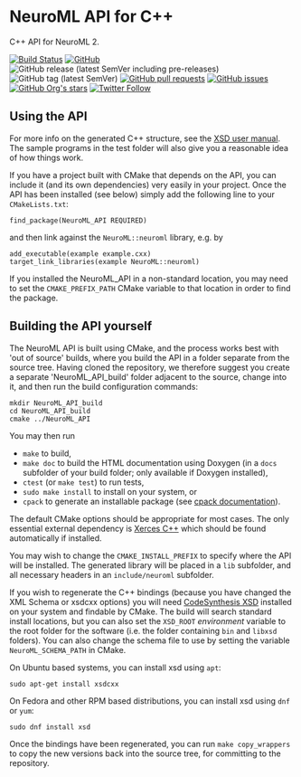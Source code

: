 # NeuroML API for C++

C++ API for NeuroML 2.

[![Build Status](https://travis-ci.org/NeuroML/NeuroML_API.svg?branch=master)](https://travis-ci.org/NeuroML/NeuroML_API)
[![GitHub](https://img.shields.io/github/license/NeuroML/NeuroML_API)](https://github.com/NeuroML/NeuroML_API/blob/master/License.txt)
![GitHub release (latest SemVer including pre-releases)](https://img.shields.io/github/v/release/NeuroML/NeuroML_API?include_prereleases)
![GitHub tag (latest SemVer)](https://img.shields.io/github/v/tag/NeuroML/NeuroML_API)
[![GitHub pull requests](https://img.shields.io/github/issues-pr/NeuroML/NeuroML_API)](https://github.com/NeuroML/NeuroML_API/pulls)
[![GitHub issues](https://img.shields.io/github/issues/NeuroML/NeuroML_API)](https://github.com/NeuroML/NeuroML_API/issues)
[![GitHub Org's stars](https://img.shields.io/github/stars/NeuroML?style=social)](https://github.com/NeuroML)
[![Twitter Follow](https://img.shields.io/twitter/follow/NeuroML?style=social)](https://twitter.com/NeuroML)


## Using the API

For more info on the generated C++ structure, see the [XSD user manual](https://www.codesynthesis.com/products/xsd/).
The sample programs in the test folder will also give you a reasonable
idea of how things work.

If you have a project built with CMake that depends on the API, you can
include it (and its own dependencies) very easily in your project. Once
the API has been installed (see below) simply add the following line to
your `CMakeLists.txt`:

```
find_package(NeuroML_API REQUIRED)
```

and then link against the `NeuroML::neuroml` library, e.g. by

```
add_executable(example example.cxx)
target_link_libraries(example NeuroML::neuroml)
```

If you installed the NeuroML_API in a non-standard location, you may need
to set the `CMAKE_PREFIX_PATH` CMake variable to that location in order to
find the package.

## Building the API yourself

The NeuroML API is built using CMake, and the process works best with
'out of source' builds, where you build the API in a folder separate
from the source tree. Having cloned the repository, we therefore suggest
you create a separate 'NeuroML_API_build' folder adjacent to the source,
change into it, and then run the build configuration commands:

```
mkdir NeuroML_API_build
cd NeuroML_API_build
cmake ../NeuroML_API
```

You may then run

* `make` to build,
* `make doc` to build the HTML documentation using Doxygen (in a `docs`
  subfolder of your build folder; only available if Doxygen installed),
* `ctest` (or `make test`) to run tests,
* `sudo make install` to install on your system, or
* `cpack` to generate an installable package (see [cpack documentation](https://www.codesynthesis.com/products/xsd/)).

The default CMake options should be appropriate for most cases. The only
essential external dependency is [Xerces C++](https://www.codesynthesis.com/products/xsd/) which should be found
automatically if installed.

You may wish to change the `CMAKE_INSTALL_PREFIX` to specify where the API
will be installed. The generated library will be placed in a `lib` subfolder,
and all necessary headers in an `include/neuroml` subfolder.

If you wish to regenerate the C++ bindings (because you have changed the
XML Schema or xsdcxx options) you will need [CodeSynthesis XSD](https://www.codesynthesis.com/products/xsd/) installed on
your system and findable by CMake. The build will search standard install
locations, but you can also set the `XSD_ROOT` _environment_ variable to the
root folder for the software (i.e. the folder containing `bin` and `libxsd`
folders). You can also change the schema file to use by setting the variable
`NeuroML_SCHEMA_PATH` in CMake.

On Ubuntu based systems, you can install xsd using `apt`:

```
sudo apt-get install xsdcxx
```

On Fedora and other RPM based distributions, you can install xsd using `dnf` or `yum`:

```
sudo dnf install xsd
```
Once the bindings have been regenerated, you can run `make copy_wrappers`
to copy the new versions back into the source tree, for committing to the
repository.
